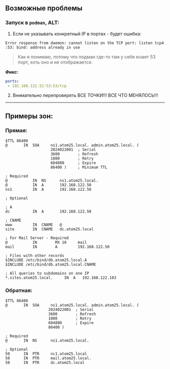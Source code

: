 ## Возможные проблемы

### Запуск в `podman`, ALT:
1. Если не указывать конкретный IP в портах - будет ошибка:
```logs
Error response from daemon: cannot listen on the TCP port: listen tcp4 :53: bind: address already in use
```
> Как я понимаю, потому что подман где-то там у себя юзает 53 порт, хоть оно и не отображается.

___Фикс:___
```yml
ports:
 - 192.168.122.52:53:53/tcp
```

2. Внимательно перепроверять ВСЕ ТОЧКИ!!! ВСЕ ЧТО МЕНЯЛОСЬ!!!

---

## Примеры зон:

### Прямая:
```bind
$TTL 86400
@       IN  SOA     ns1.atom25.local. admin.atom25.local. (
                    2024022001  ; Serial
                    3600        ; Refresh
                    1800        ; Retry
                    604800      ; Expire
                    86400 )     ; Minimum TTL

; Required
@           IN  NS      ns1.atom25.local.
@           IN  A       192.168.122.50
ns1         IN  A       192.168.122.50

; Optional

; A
dc          IN  A       192.168.122.50

; CNAME
www         IN  CNAME   @
site        IN  CNAME   dc.atom25.local

; For Mail Server - Required
@           IN        MX 10     mail
mail        IN        A         192.168.122.50

; Files with other records
$INCLUDE /etc/bind/db.atom25.local.A
$INCLUDE /etc/bind/db.atom25.local.CNAME

; All queries to subdomains on one IP
*.sites.atom25.local.     IN  A   192.168.122.103
```

### Обратная:
```bind
$TTL 86400
@       IN  SOA     ns1.atom25.local. admin.atom25.local. (
                   2024022001  ; Serial
                   3600        ; Refresh
                   1800        ; Retry
                   604800      ; Expire
                   86400 )

; Required
@       IN  NS      ns1.atom25.local.

; Optional
50      IN  PTR     nc1.atom25.local
50      IN  PTR     mail.atom25.local.
50      IN  PTR     dc.atom25.local
```